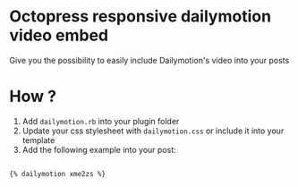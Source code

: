 # Octopress responsive dailymotion video embed

Give you the possibility to easily include Dailymotion's video into your posts

# How ?

1. Add ```dailymotion.rb``` into your plugin folder
2. Update your css stylesheet with ```dailymotion.css``` or include it into your template
3.  Add the following example into your post:

```markdown

{% dailymotion xme2zs %}

``` 

